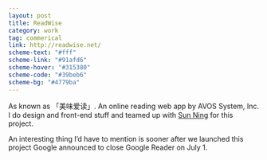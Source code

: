 ```yaml
---
layout: post
title: ReadWise
category: work
tag: commerical
link: http://readwise.net/
scheme-text: "#fff"
scheme-link: "#91afd6"
scheme-hover: "#315380"
scheme-code: "#39beb6"
scheme-bg: "#4779ba"
---
```


<div class=txt>
  <p>As known as 「美味爱读」. An online reading web app by AVOS System, Inc. I do design and front-end stuff and teamed up with <a href="http://sunng.info/">Sun Ning</a> for this project.</p>

  <p>An interesting thing I’d have to mention is sooner after we launched this project Google announced to close Google Reader on July 1.</p>
</div>
